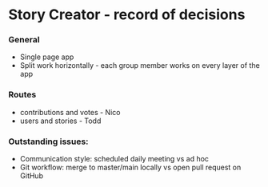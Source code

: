 # Story Creator - record of decisions

### General
* Single page app
* Split work horizontally - each group member works on every layer of the app

### Routes
* contributions and votes - Nico
* users and stories - Todd

### Outstanding issues:
* Communication style: scheduled daily meeting vs ad hoc
* Git workflow: merge to master/main locally vs open pull request on GitHub